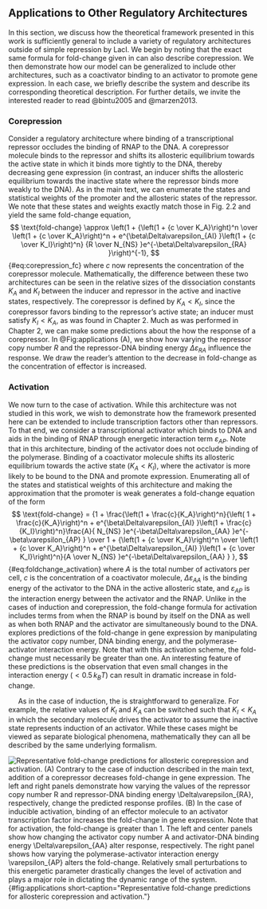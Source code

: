 ## Applications to Other Regulatory Architectures

In this section, we discuss how the theoretical framework presented in this
work is sufficiently general to include a variety of regulatory architectures
outside of simple repression by LacI. We begin by noting that the exact same
formula for fold-change given in can also describe corepression. We then
demonstrate how our model can be generalized to include other architectures,
such as a coactivator binding to an activator to promote gene expression. In
each case, we briefly describe the system and describe its corresponding
theoretical description. For further details, we invite the interested reader
to read @bintu2005 and @marzen2013.

### Corepression

Consider a regulatory architecture where binding of a transcriptional
repressor occludes the binding of RNAP to the DNA. A corepressor
molecule binds to the repressor and shifts its allosteric equilibrium
towards the active state in which it binds more tightly to the DNA,
thereby decreasing gene expression (in contrast, an inducer shifts the
allosteric equilibrium towards the inactive state where the repressor
binds more weakly to the DNA). As in the main text, we can enumerate the
states and statistical weights of the promoter and the allosteric states
of the repressor. We note that these states and weights exactly match those in
Fig. 2.2  and yield the same fold-change equation, 
$$
\text{fold-change} \approx \left(1 + {\left(1 + {c \over K_A}\right)^n \over
\left(1 + {c \over K_A}\right)^n + e^{\beta\Delta\varepsilon_{AI} }\left(1 + {c
\over K_I}\right)^n} {R \over
N_{NS} }e^{-\beta\Delta\varepsilon_{RA} }\right)^{-1},
$${#eq:corepression_fc}
where $c$ now represents the concentration of the corepressor
molecule. Mathematically, the difference between these two architectures
can be seen in the relative sizes of the dissociation constants $K_A$
and $K_I$ between the inducer and repressor in the active and inactive
states, respectively. The corepressor is defined by $K_A < K_I$, since
the corepressor favors binding to the repressor’s active state; an
inducer must satisfy $K_I < K_A$, as was found in Chapter 2. Much as was
performed in Chapter 2, we can make some predictions about the how the response
of a corepressor. In @Fig:applications (A), we show how varying the repressor
copy number $R$ and the repressor-DNA binding energy $\Delta\varepsilon_{RA}$
influence the response. We draw the reader’s attention to the decrease in
fold-change as the concentration of effector is increased.

### Activation

We now turn to the case of activation. While this architecture was not
studied in this work, we wish to demonstrate how the framework presented
here can be extended to include transcription factors other than
repressors. To that end, we consider a transcriptional activator which
binds to DNA and aids in the binding of RNAP through energetic
interaction term $\varepsilon_{AP}$. Note that in this architecture,
binding of the activator does not occlude binding of the polymerase.
Binding of a coactivator molecule shifts its allosteric equilibrium
towards the active state ($K_A < K_I$), where the activator is more
likely to be bound to the DNA and promote expression. Enumerating all of
the states and statistical weights of this architecture and making the
approximation that the promoter is weak generates a fold-change equation
of the form 
$$
\text{fold-change} = {1 + \frac{\left(1 + \frac{c}{K_A}\right)^n}{\left( 1 + \frac{c}{K_A}\right)^n + e^{\beta\Delta\varepsilon_{AI} }\left(1 + \frac{c}{K_I}\right)^n}\frac{A}{
N_{NS} }e^{-\beta\Delta\varepsilon_{AA} }e^{-\beta\varepsilon_{AP} } \over 1 +
{\left(1 + {c \over K_A}\right)^n \over \left(1 + {c \over K_A}\right)^n +
e^{\beta\Delta\varepsilon_{AI} }\left(1 + {c \over K_I}\right)^n}{A \over
N_{NS} }e^{-\beta\Delta\varepsilon_{AA} } },
$${#eq:foldchange_activation}
where $A$ is the total number of activators per cell, $c$ is the
concentration of a coactivator molecule, $\Delta\varepsilon_{AA}$ is
the binding energy of the activator to the DNA in the active allosteric
state, and $\varepsilon_{AP}$ is the interaction energy between the
activator and the RNAP. Unlike in the cases of induction and
corepression, the fold-change formula for activation includes terms from
when the RNAP is bound by itself on the DNA as well as when both RNAP
and the activator are simultaneously bound to the DNA. explores
predictions of the fold-change in gene expression by manipulating the
activator copy number, DNA binding energy, and the polymerase-activator
interaction energy. Note that with this activation scheme, the
fold-change must necessarily be greater than one. An interesting feature
of these predictions is the observation that even small changes in the
interaction energy ($< 0.5\, k_BT$) can result in dramatic increase in
fold-change.

&nbsp;&nbsp;&nbsp;&nbsp;&nbsp;As in the case of induction, the is straightforward to generalize. For
example, the relative values of $K_I$ and $K_A$ can be switched such
that $K_I < K_A$ in which the secondary molecule drives the activator
to assume the inactive state represents induction of an activator. While
these cases might be viewed as separate biological phenomena,
mathematically they can all be described by the same underlying
formalism.

![**Representative fold-change predictions for allosteric
corepression and activation.** (A) Contrary to the case of
induction described in the main text, addition of a corepressor
decreases fold-change in gene expression. The left and right panels
demonstrate how varying the values of the repressor copy number $R$
and repressor-DNA binding energy $\Delta\varepsilon_{RA}$,
respectively, change the predicted response profiles. (B) In the case of
inducible activation, binding of an effector molecule to an activator
transcription factor increases the fold-change in gene expression. Note
that for activation, the fold-change is greater than 1. The left and
center panels show how changing the activator copy number $A$ and
activator-DNA binding energy $\Delta\varepsilon_{AA}$ alter response,
respectively. The right panel shows how varying the polymerase-activator
interaction energy $\varepsilon_{AP}$ alters the fold-change.
Relatively small perturbations to this energetic parameter drastically
changes the level of activation and plays a major role in dictating the
dynamic range of the system.](ch6_figS20){#fig:applications
short-caption="Representative fold-change predictions for allosteric
corepression and activation."}
